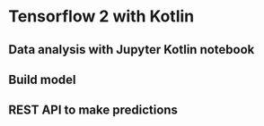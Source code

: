 # Tensorflow 2 with Kotlin

## Data analysis with Jupyter Kotlin notebook

## Build model

## REST API to make predictions
